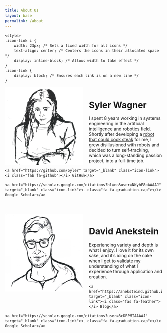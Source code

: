 ```yaml
---
title: About Us
layout: base
permalink: /about
---
```


<head>
<!-- Font Awesome for icons -->
    <link rel="stylesheet" href="https://cdnjs.cloudflare.com/ajax/libs/font-awesome/6.0.0-beta3/css/all.min.css">

<!-- Icon Stylesheet -->
    <style>
    .icon-link i {
        width: 23px; /* Sets a fixed width for all icons */
        text-align: center; /* Centers the icons in their allocated space */
        display: inline-block; /* Allows width to take effect */
    }
    .icon-link {
        display: block; /* Ensures each link is on a new line */
    }
</style>

</head>

<div style="overflow: hidden; margin-bottom: 40px;">
    <img src="/assets/syler.png" alt="Syler's section image" style="width: 250px; float: left; margin-right: 20px">
    <h1>Syler Wagner</h1>
    <p>I spent 8 years working in systems engineering in the artificial intelligence and robotics field. Shortly after developing a <a href="https://www.dexai.com/media?wchannelid=jnfauunvc0&wmediaid=19do0jl3ul" target="_blank">robot that could cook steak</a> for me, I grew disillusioned with robots and decided to turn self-tracking, which was a long-standing passion project, into a full-time job.</p>

<!-- GitHub -->
    <a href="https://github.com/5yler" target="_blank" class="icon-link"><i class="fab fa-github"></i> GitHub</a>


<!-- Google Scholar -->
    <a href="https://scholar.google.com/citations?hl=en&user=NKyhF8oAAAAJ" target="_blank" class="icon-link"><i class="fa fa-graduation-cap"></i> Google Scholar</a>

</div>


<div style="overflow: hidden; margin-bottom: 40px;">
    <img src="/assets/david.png" alt="David's section image" style="width: 250px; float: left; margin-right: 20px">
    <h1>David Anekstein</h1>
    <p>Experiencing variety and depth is what I enjoy. I love it for its own sake, and it’s icing on the cake when I get to validate my understanding of what I experience through application and creation.</p>

<!-- Website -->
    <a href="https://aneksteind.github.io/posts.html" target="_blank" class="icon-link"><i class="fas fa-feather"></i> Blog</a>

<!-- Google Scholar -->
    <a href="https://scholar.google.com/citations?user=3cDRPMIAAAAJ" target="_blank" class="icon-link"><i class="fa fa-graduation-cap"></i> Google Scholar</a>

</div>